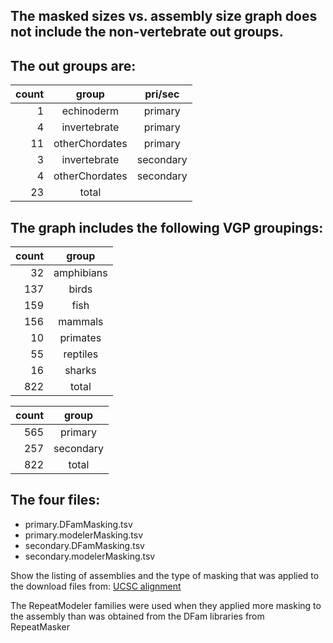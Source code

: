 ## The masked sizes vs. assembly size graph does **not** include the non-vertebrate **out groups**.

## The **out groups** are:

| count | group | pri/sec |
| --: | :------: | :-------: |
| 1 | echinoderm | primary |
| 4 | invertebrate | primary |
| 11 | otherChordates| primary |
| 3 | invertebrate | secondary |
| 4 | otherChordates| secondary |
| 23 | total |

## The graph includes the following VGP groupings:

| count | group |
| --: | :------: |
| 32 | amphibians |
| 137 | birds |
| 159 | fish |
| 156 | mammals |
| 10 | primates |
| 55 | reptiles |
| 16 | sharks |
| 822 | total |


| count | group |
| --: | :------: |
| 565 | primary |
| 257 | secondary |
| 822 | total |

## The four files:

- primary.DFamMasking.tsv
- primary.modelerMasking.tsv
- secondary.DFamMasking.tsv
- secondary.modelerMasking.tsv

Show the listing of assemblies and the type of masking that was
applied to the download files from:
[UCSC alignment](https://hgdownload.soe.ucsc.edu/hubs/VGP/alignment/)

The RepeatModeler families were used when they applied more masking
to the assembly than was obtained from the DFam libraries from
RepeatMasker

